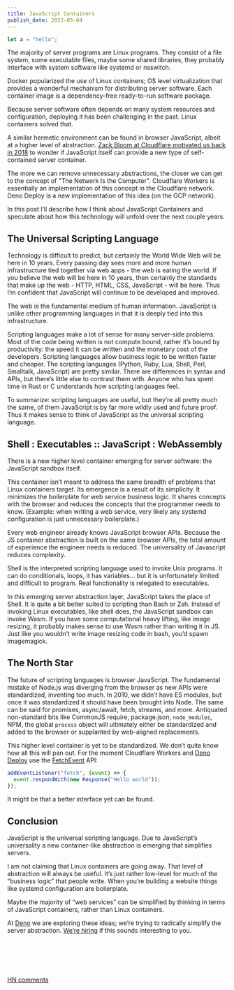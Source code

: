 ```yaml
---
title: JavaScript Containers
publish_date: 2022-05-04
---
```


```js
let a = "hello";
```

The majority of server programs are Linux programs. They consist of a file
system, some executable files, maybe some shared libraries, they probably
interface with system software like systemd or nsswitch.

Docker popularized the use of Linux containers; OS level virtualization that
provides a wonderful mechanism for distributing server software. Each container
image is a dependency-free ready-to-run software package.

Because server software often depends on many system resources and
configuration, deploying it has been challenging in the past. Linux containers
solved that.

A similar hermetic environment can be found in browser JavaScript, albeit at a
higher level of abstraction.
[Zack Bloom at Cloudflare motivated us back in 2018](https://blog.cloudflare.com/cloud-computing-without-containers/)
to wonder if JavaScript itself can provide a new type of self-contained server
container.

The more we can remove unnecessary abstractions, the closer we can get to the
concept of "The Network Is the Computer". Cloudflare Workers is essentially an
implementation of this concept in the Cloudflare network. Deno Deploy is a new
implementation of this idea (on the GCP network).

In this post I’ll describe how I think about JavaScript Containers and speculate
about how this technology will unfold over the next couple years.

## The Universal Scripting Language

Technology is difficult to predict, but certainly the World Wide Web will be
here in 10 years. Every passing day sees more and more human infrastructure tied
together via web apps - the web is eating the world. If you believe the web will
be here in 10 years, then certainly the standards that make up the web - HTTP,
HTML, CSS, JavaScript - will be here. Thus I’m confident that JavaScript will
continue to be developed and improved.

The web is the fundamental medium of human information. JavaScript is unlike
other programming languages in that it is deeply tied into this infrastructure.

Scripting languages make a lot of sense for many server-side problems. Most of
the code being written is not compute bound, rather it’s bound by productivity:
the speed it can be written and the monetary cost of the developers. Scripting
languages allow business logic to be written faster and cheaper. The scripting
languages (Python, Ruby, Lua, Shell, Perl, Smalltalk, JavaScript) are pretty
similar. There are differences in syntax and APIs, but there’s little else to
contrast them with. Anyone who has spent time in Rust or C understands how
scripting languages feel.

To summarize: scripting languages are useful, but they’re all pretty much the
same, of them JavaScript is by far more wildly used and future proof. Thus it
makes sense to think of JavaScript as the universal scripting language.

## Shell : Executables :: JavaScript : WebAssembly

There is a new higher level container emerging for server software: the
JavaScript sandbox itself.

This container isn’t meant to address the same breadth of problems that Linux
containers target. Its emergence is a result of its simplicity. It minimizes the
boilerplate for web service business logic. It shares concepts with the browser
and reduces the concepts that the programmer needs to know. (Example: when
writing a web service, very likely any systemd configuration is just unnecessary
boilerplate.)

Every web engineer already knows JavaScript browser APIs. Because the JS
container abstraction is built on the same browser APIs, the total amount of
experience the engineer needs is reduced. The universality of Javascript reduces
complexity.

Shell is the interpreted scripting language used to invoke Unix programs. It can
do conditionals, loops, it has variables… but it is unfortunately limited and
difficult to program. Real functionality is relegated to executables.

In this emerging server abstraction layer, JavaScript takes the place of Shell.
It is quite a bit better suited to scripting than Bash or Zsh. Instead of
invoking Linux executables, like shell does, the JavaScript sandbox can invoke
Wasm. If you have some computational heavy lifting, like image resizing, it
probably makes sense to use Wasm rather than writing it in JS. Just like you
wouldn’t write image resizing code in bash, you’d spawn imagemagick.

## The North Star

The future of scripting languages is browser JavaScript. The fundamental mistake
of Node.js was diverging from the browser as new APIs were standardized,
inventing too much. In 2010, we didn’t have ES modules, but once it was
standardized it should have been brought into Node. The same can be said for
promises, async/await, fetch, streams, and more. Antiquated non-standard bits
like CommonJS require, package.json, `node_modules`, NPM, the global `process`
object will ultimately either be standardized and added to the browser or
supplanted by web-aligned replacements.

This higher level container is yet to be standardized. We don’t quite know how
all this will pan out. For the moment Cloudflare Workers and
[Deno Deploy](https://deno.com/deploy) use the
[FetchEvent](https://developers.cloudflare.com/workers/runtime-apis/fetch-event/)
API:

```js
addEventListener("fetch", (event) => {
  event.respondWith(new Response("Hello world"));
});
```

It might be that a better interface yet can be found.

## Conclusion

JavaScript is the universal scripting language. Due to JavaScript’s universality
a new container-like abstraction is emerging that simplifies servers.

I am not claiming that Linux containers are going away. That level of
abstraction will always be useful. It’s just rather low-level for much of the
“business logic” that people write. When you’re building a website things like
systemd configuration are boilerplate.

Maybe the majority of “web services” can be simplified by thinking in terms of
JavaScript containers, rather than Linux containers.

At [Deno](https://deno.com/) we are exploring these ideas; we’re trying to
radically simplify the server abstraction. [We’re hiring](https://deno.com/jobs)
if this sounds interesting to you.

<br/>
<br/>
<br/>
<br/>

[HN comments](https://news.ycombinator.com/item?id=31262542)
